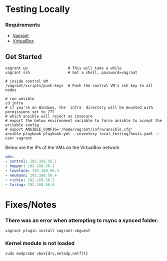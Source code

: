 # Testing Locally

### Requirements

- [Vagrant](https://developer.hashicorp.com/vagrant/docs/installation)
- [VirtualBox](https://www.virtualbox.org/wiki/Downloads)

## Get Started

```shell
vagrant up                  # This will take a while
vagrant ssh                 # Get a shell, password=vagrant

# inside control VM
/vagrant/scripts/push-keys  # Push the control VM's ssh key to all nodes

# run ansible
cd infra
# if you're on Windows, the `infra` directory will be mounted with permissions set to 777
# which ansible will reject as insecure
# export the below environment variable to force anisble to accept the writable config
# export ANSIBLE_CONFIG='/home/vagrant/infra/ansible.cfg'
ansible-playbook playbook.yml --inventory local_testing/hosts.yaml --user vagrant
```

Below are the IPs of the VMs on the VirtualBox network
```yaml
vms:
- control: 192.168.56.1
- hopper: 192.168.56.2
- lovelace: 192.168.56.3
- neumann: 192.168.56.4
- richie: 192.168.56.5
- turing: 192.168.56.6
```


# Fixes/Notes

### There was an error when attempting to rsync a synced folder.

```shell
vagrant plugin install vagrant-vbguest
```


### Kernel module is not loaded
```shell
sudo modprobe vbox{drv,netadp,netflt}
```
